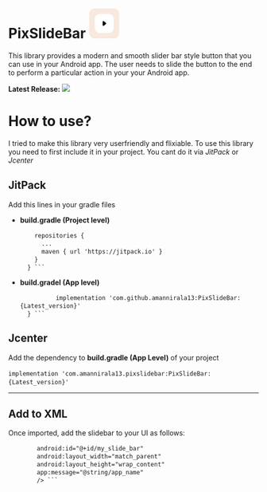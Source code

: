 # PixSlideBar  [![](ic_small.png)](https://github.com/amannirala13/PixSlideBar) 
This library provides a modern and smooth slider bar style button that you can use in your Android app. The user needs to slide the button to the end to perform a particular action in your your Android app.

**Latest Release:**  [![](https://jitpack.io/v/amannirala13/PixSlideBar.svg)](https://jitpack.io/#amannirala13/PixSlideBar)

# How to use?

I tried to make this library very userfriendly and flixiable. To use this library you need to first include it in your project. You cant do it via *JitPack* or *Jcenter*

## JitPack

Add this lines in your gradle files

- **build.gradle (Project level)**

  ``` allprojects {
      repositories {
        ...
        maven { url 'https://jitpack.io' }
      }
    } ```
- **build.gradel (App level)**

  ``` dependencies {
	        implementation 'com.github.amannirala13:PixSlideBar:{Latest_version}'
	} ```
  
## Jcenter

Add the dependency to **build.gradle (App Level)** of your project

``` implementation 'com.amannirala13.pixslidebar:PixSlideBar:{Latest_version}' ```

---
## Add to XML
Once imported, add the slidebar to your UI as follows:

``` <com.amannirala13.pixslidebar.PixSlideBar
        android:id="@+id/my_slide_bar"
        android:layout_width="match_parent"
        android:layout_height="wrap_content"
        app:message="@string/app_name"
        /> ```
